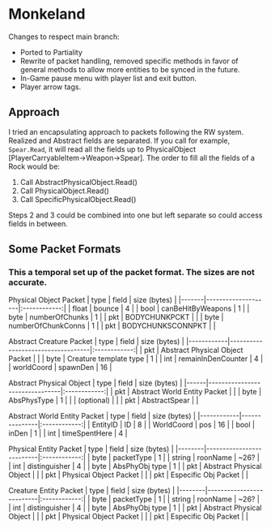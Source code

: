 # Monkeland

Changes to respect main branch:
 - Ported to Partiality
 - Rewrite of packet handling, removed specific methods in favor of general methods to allow more entities to be synced in the future.
 - In-Game pause menu with player list and exit button.
 - Player arrow tags.

## Approach
I tried an encapsulating approach to packets following the RW system.
Realized and Abstract fields are separated. If you call for example, `Spear.Read`, it will read all the fields up to PhysicalObject [PlayerCarryableItem->Weapon->Spear]. 
The order to fill all the fields of a Rock would be:
1) Call AbstractPhysicalObject.Read()
2) Call PhysicalObject.Read()
3) Call SpecificPhysicalObject.Read()

Steps 2 and 3 could be combined into one but left separate so could access fields in between.


## Some Packet Formats
### This a temporal set up of the packet format. The sizes are not accurate.
Physical Object Packet
| type  | field              | size (bytes) |
|-------|--------------------|:------------:|
| float | bounce             |       4      |
| bool  | canBeHitByWeapons  |       1      |
| byte  | numberOfChunks     |       1      |
| pkt   | BODYCHUNKPCKT      |              |
| byte  | numberOfChunkConns |       1      |
| pkt   | BODYCHUNKSCONNPKT  |              |

Abstract Creature Packet
| type       | field                             | size (bytes) |
|------------|-----------------------------------|:------------:|
| pkt        | Abstract Physical Object   Packet |              |
| byte       | Creature template type            |       1      |
| int        | remainInDenCounter                |       4      |
| worldCoord | spawnDen                          |      16      |

Abstract Physical Object
| type | field                          | size (bytes) |
|------|--------------------------------|:------------:|
| pkt  | Abstract World Entity   Packet |              |
| byte | AbsPhysType                    |       1      |
|      | (optional)                     |              |
| pkt  | AbstractSpear                  |              |

Abstract World Entity Packet
| type       | field         | size (bytes) |
|------------|---------------|:------------:|
| EntityID   | ID            |       8      |
| WorldCoord | pos           |      16      |
| bool       | inDen         |       1      |
| int        | timeSpentHere |       4      |

Physical Entity Packet
| type   | field                    | size (bytes) |
|--------|--------------------------|:------------:|
| byte   | packetType               |       1      |
| string | roonName                 |     ~26?     |
| int    | distinguisher            |       4      |
| byte   | AbsPhyObj type           |       1      |
| pkt    | Abstract Physical Object |              |
| pkt    | Physical Object Packet   |              |
| pkt    | Especific Obj Packet     |              |

Creature Entity Packet
| type   | field                    | size (bytes) |
|--------|--------------------------|:------------:|
| byte   | packetType               |       1      |
| string | roonName                 |     ~26?     |
| int    | distinguisher            |       4      |
| byte   | AbsPhyObj type           |       1      |
| pkt    | Abstract Physical Object |              |
| pkt    | Physical Object Packet   |              |
| pkt    | Especific Obj Packet     |              |
